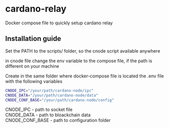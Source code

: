 # cardano-relay
Docker compose file to quickly setup cardano relay 

## Installation guide

Set the PATH to the scripts/ folder, so the cnode script available anywhere

in cnode file change the env variable to the compose file, if the path is different on your machine

Create in the same folder where docker-compose file is located the .env file with the following variables

```bash
CNODE_IPC="/your/path/cardano-node/ipc"
CNODE_DATA="/your/path/cardano-node/data"
CNODE_CONF_BASE="/your/path/cardano-node/config"
```

CNODE_IPC - path to socket file   
CNODE_DATA - path to bloackchain data   
CNODE_CONF_BASE - path to configuration folder   

